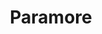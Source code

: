 ---
title: Paramore
crosslinks:
- popheads
- gatekeeping
- place
- greenday
- namethatcar
- SampleSize
- gorillaz
- Blink182
- MadeMeSmile
- 33li4hl
- NegativeWithGold
- xkcd
- jfdisc
- ProCSS
- hiphopheads
- PKA
- ronswanson
- vinyl
---